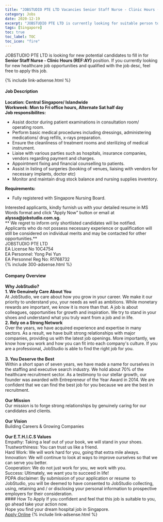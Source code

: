 ```yaml
---
title: "JOBSTUDIO PTE LTD Vacancies Senior Staff Nurse - Clinic Hours (REF:AY)" 
category: Jobs 
date: 2020-12-19 
excerpt: "JOBSTUDIO PTE LTD is currently looking for suitable person to fill in the Senior Staff Nurse - Clinic Hours (REF:AY) which positioned at Singapore" 
tags: [Singapore] 
toc: true 
toc_label: TOC 
toc_icon: "fire" 
--- 
```


<p>JOBSTUDIO PTE LTD is looking for new potential candidates to fill in for <b>Senior Staff Nurse - Clinic Hours (REF:AY)</b> position. If you currently looking for new healthcare job opportunities and qualified with the job desc, feel free to apply this job.
</p>{% include link-adsense.html %} 
<div><div><div><h4>Job Description</h4></div></div><div><div><span><div><div><div><strong>Location: Central Singapore/ Islandwide<br>Workweek: Mon to Fri office hours, Alternate Sat half day</strong></div><div><strong>Job responsibilites:</strong></div><ul><li>Assist doctor during patient examinations in consultation room/ operating room.</li><li>Perform basic medical procedures including dressings, administering medications/ drug refills, x-rays preparation.</li><li>Ensure the cleanliness of treatment rooms and sterilizing of medical instrument.</li><li>Liaise with various parties such as hospitals, insurance companies, vendors regarding payment and charges.</li><li>Appointment fixing and financial counselling to patients.</li><li>Assist in listing of surgeries (booking of venues, liaising with vendors for necessary implants, doctor etc)</li><li>Monitor and maintain drug stock balance and nursing supplies inventory.</li></ul><div><strong>Requirements:</strong></div><ul><li>Fully registered with Singapore Nursing Board.</li></ul><div>Interested applicants, kindly furnish us with your detailed resume in MS Words format and click "Apply Now" button or email at <strong>alyssa@jobstudio.com.sg.&#160;</strong></div><div>** We regret to inform only shortlisted candidates will be notified. Applicants who do not possess necessary experience or qualification will still be considered on individual merits and may be contacted for other opportunities.**</div><div>JOBSTUDIO PTE LTD<br>EA License No 10C4754<br>EA Personnel: Yong Pei Yun<br>EA Personnel Reg No: R1768732</div></div></div></span></div></div></div> 
{% include 300-adsense.html %} 
<div><div><div><h4>Company Overview</h4></div></div><div><div><span><div><div><div><strong>Why JobStudio?</strong></div><div><strong>1. We Genuinely Care About You</strong><br>At JobStudio, we care about how you grow in your career. We make it our priority to understand you, your needs as well as ambitions. While monetary rewards are important, we know it is more than that. A job is about colleagues, opportunities for growth and inspiration. We try to stand in your shoes and understand what you truly want from a job and in life.</div><div><strong>2. Rely on a Strong Network</strong><br>Over the years, we have acquired experience and expertise in many sectors. As a result, we have built strong relationships with major companies, providing us with the latest job openings. More importantly, we know how you work and how you can fit into each company's culture. If you are a professional, JobStudio is able to find the right job for you.</div><div><br><strong>3. You Deserve the Best</strong><br>Within a short span of seven years, we have made a name for ourselves in the staffing and executive search industry. We hold about 70% of the healthcare recruitment sector. As a testimony to our stellar growth, our founder was awarded with Entrepreneur of the Year Award in 2014. We are confident that we can find the best job for you because we are the best in recruitment.</div><div><br><strong>Our Mission</strong><br>Our mission is to forge strong relationships by genuinely caring for our candidates and clients.</div><div><br><strong>Our Vision</strong><br>Building Careers &amp; Growing Companies</div><div><br><strong>Our E.T.H.I.C.S Values</strong></div><div>Empathy: Taking a leaf out of your book, we will stand in your shoes.</div><div>Trustworthiness: You can trust us like a friend.</div><div>Hard Work: We will work hard for you, going that extra mile always.</div><div>Innovation: We will continue to look at ways to improve ourselves so that we can serve you better.</div><div>Cooperation: We do not just work for you, we work with you.</div><div>Success: Ultimately, we want you to succeed in life!</div><div>PDPA disclaimer: By submission of your application or resume&#160; to JobStudio, you will be deemed to have consented to JobStudio collecting, using, retaining and / or disclosing your personal information to prospective employers for their consideration.&#160;</div></div></div></span></div></div></div> 
#### How To Apply 
If you confident and feel that this job is suitable to you, go ahead take your action now. <br/> 
Hope you find your dream hospital job in Singapore. <br/> 
<a href="https://www.jobstreet.com.my/en/job/senior-staff-nurse-clinic-hours-ref:ay-8257753/origin/sg?jobId=jobstreet-sg-job-8257753&sectionRank=28&token=0~c08d996c-0ac6-4e24-8923-12e2c3d71036&fr=SRP%20View%20In%20New%20Ta" class="btn btn--warning" target="_blank" rel="nofollow noopenner">Apply Online</a> 
{% include link-adsense.html %} 